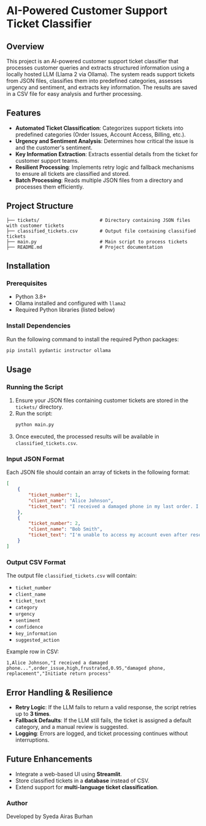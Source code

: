 # AI-Powered Customer Support Ticket Classifier

## Overview

This project is an AI-powered customer support ticket classifier that processes customer queries and extracts structured information using a locally hosted LLM (Llama 2 via Ollama). The system reads support tickets from JSON files, classifies them into predefined categories, assesses urgency and sentiment, and extracts key information. The results are saved in a CSV file for easy analysis and further processing.

## Features

- **Automated Ticket Classification**: Categorizes support tickets into predefined categories (Order Issues, Account Access, Billing, etc.).
- **Urgency and Sentiment Analysis**: Determines how critical the issue is and the customer's sentiment.
- **Key Information Extraction**: Extracts essential details from the ticket for customer support teams.
- **Resilient Processing**: Implements retry logic and fallback mechanisms to ensure all tickets are classified and stored.
- **Batch Processing**: Reads multiple JSON files from a directory and processes them efficiently.

## Project Structure

```
├── tickets/                      # Directory containing JSON files with customer tickets
├── classified_tickets.csv        # Output file containing classified tickets
├── main.py                       # Main script to process tickets
├── README.md                     # Project documentation
```

## Installation

### Prerequisites

- Python 3.8+
- Ollama installed and configured with `llama2`
- Required Python libraries (listed below)

### Install Dependencies

Run the following command to install the required Python packages:

```sh
pip install pydantic instructor ollama
```

## Usage

### Running the Script

1. Ensure your JSON files containing customer tickets are stored in the `tickets/` directory.
2. Run the script:
   ```sh
   python main.py
   ```
3. Once executed, the processed results will be available in `classified_tickets.csv`.

### Input JSON Format

Each JSON file should contain an array of tickets in the following format:

```json
[
    {
        "ticket_number": 1,
        "client_name": "Alice Johnson",
        "ticket_text": "I received a damaged phone in my last order. I need a replacement."
    },
    {
        "ticket_number": 2,
        "client_name": "Bob Smith",
        "ticket_text": "I'm unable to access my account even after resetting my password. Please help!"
    }
]
```

### Output CSV Format

The output file `classified_tickets.csv` will contain:

- `ticket_number`
- `client_name`
- `ticket_text`
- `category`
- `urgency`
- `sentiment`
- `confidence`
- `key_information`
- `suggested_action`

Example row in CSV:

```
1,Alice Johnson,"I received a damaged phone...",order_issue,high,frustrated,0.95,"damaged phone, replacement","Initiate return process"
```

## Error Handling & Resilience

- **Retry Logic**: If the LLM fails to return a valid response, the script retries up to **3 times**.
- **Fallback Defaults**: If the LLM still fails, the ticket is assigned a default category, and a manual review is suggested.
- **Logging**: Errors are logged, and ticket processing continues without interruptions.

## Future Enhancements

- Integrate a web-based UI using **Streamlit**.
- Store classified tickets in a **database** instead of CSV.
- Extend support for **multi-language ticket classification**.

### Author

Developed by Syeda Airas Burhan